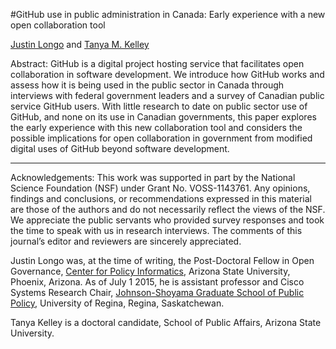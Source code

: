 #GitHub use in public administration in Canada: Early experience with a new open collaboration tool 

[Justin Longo](https://github.com/JustinLongo)  and [Tanya M. Kelley](https://github.com/tmkelley)

Abstract: GitHub is a digital project hosting service that facilitates open collaboration in software development. We introduce how GitHub works and assess how it is being used in the public sector in Canada through interviews with federal government leaders and a survey of Canadian public service GitHub users. With little research to date on public sector use of GitHub, and none on its use in Canadian governments, this paper explores the early experience with this new collaboration tool and considers the possible implications for open collaboration in government from modified digital uses of GitHub beyond software development.

___

Acknowledgements: This work was supported in part by the National Science Foundation (NSF) under Grant No. VOSS-1143761. Any opinions, findings and conclusions, or recommendations expressed in this material are those of the authors and do not necessarily reflect the views of the NSF. We appreciate the public servants who provided survey responses and took the time to speak with us in research interviews. The comments of this journal’s editor and reviewers are sincerely appreciated.

Justin Longo was, at the time of writing, the Post-Doctoral Fellow in Open Governance, [Center for Policy Informatics](https://github.com/ASU-CPI), Arizona State University, Phoenix, Arizona. As of July 1 2015, he is assistant professor and Cisco Systems Research Chair, [Johnson-Shoyama Graduate School of Public Policy](https://github.com/JSGS), University of Regina, Regina, Saskatchewan.

Tanya Kelley is a doctoral candidate, School of Public Affairs, Arizona State University.
